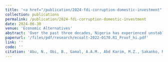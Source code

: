 ```yaml
---
title: '<a href="/publication/2024-fdi-corruption-domestic-investment" style="text-decoration:none;">Long-term impact of FDI-corruption interaction on domestic investment in Nigeria</a>'
collection: publications
permalink: /publication/2024-fdi-corruption-domestic-investment
date: 2024-06-30
venue: 'Economic Alternatives'
abstract: 'Over the past three decades, Nigeria has experienced unstable domestic investment and direct foreign investment inflows, and the country continues to face rising corruption and related problems. An ARDL technique has been adopted to explore long-term FDI impact on domestic investment including evaluating if FDI-domestic investment nexus is dependent on corruption level in Nigeria over this period. The bounds test result shows an evidence of a long-term relation amongst FDI, domestic investment and corruption (including GDP per capita, lending rate, exchange rate and oil price). We find that increasing inward FDI reduces (crowds-out) domestic investment and greater corruption control (lowering corruption level) leads to higher domestic investment in Nigeria over the long-term. Also, the influence of FDI on domestic investment depends on (or varies with) corruption level. FDI crowds-in domestic investment at greater corruption control than at lesser corruption control in the long-term. Other significant long-term influencers of domestic investment are exchange rate and oil price. Given these outcomes, we offer some recommendations to boost domestic investment in Nigeria.'
paperurl: '/files/pdf/research/ecoalt-2022-0170.R1_Proof_hi.pdf'
link: ''
code: ''
citation: 'Abu, N., Obi, B., Gamal, A.A.M., Abd Karim, M.Z., Sakanko, M.A., & <b>David, J.</b> (2024). &quot;Long-term impact of FDI-corruption interaction on domestic investment in Nigeria&quot;. <i>Economic Alternatives</i>, Forthcoming.'
---
```

